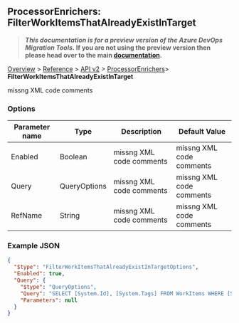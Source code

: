 ## ProcessorEnrichers: FilterWorkItemsThatAlreadyExistInTarget

>**_This documentation is for a preview version of the Azure DevOps Migration Tools._ If you are not using the preview version then please head over to the main [documentation](https://nkdagility.github.io/azure-devops-migration-tools).**

[Overview](../../../index.md) > [Reference](../../index.md) > [API v2](../index.md) > [ProcessorEnrichers](index.md)> **FilterWorkItemsThatAlreadyExistInTarget**

missng XML code comments

### Options

| Parameter name         | Type    | Description                              | Default Value                            |
|------------------------|---------|------------------------------------------|------------------------------------------|
| Enabled | Boolean | missng XML code comments | missng XML code comments |
| Query | QueryOptions | missng XML code comments | missng XML code comments |
| RefName | String | missng XML code comments | missng XML code comments |


### Example JSON

```JSON
{
  "$type": "FilterWorkItemsThatAlreadyExistInTargetOptions",
  "Enabled": true,
  "Query": {
    "$type": "QueryOptions",
    "Query": "SELECT [System.Id], [System.Tags] FROM WorkItems WHERE [System.TeamProject] = @TeamProject AND [System.WorkItemType] NOT IN ('Test Suite', 'Test Plan') ORDER BY [System.ChangedDate] desc",
    "Parameters": null
  }
}
```